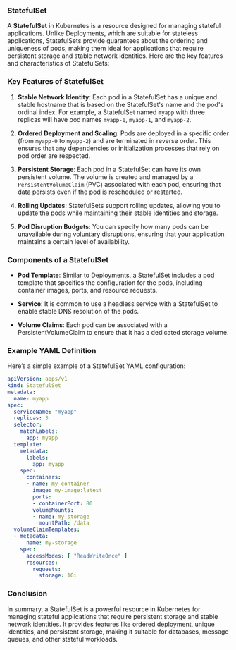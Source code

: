 ### StatefulSet
A **StatefulSet** in Kubernetes is a resource designed for managing stateful applications. Unlike Deployments, which are suitable for stateless applications, StatefulSets provide guarantees about the ordering and uniqueness of pods, making them ideal for applications that require persistent storage and stable network identities. Here are the key features and characteristics of StatefulSets:

### Key Features of StatefulSet

1. **Stable Network Identity**: Each pod in a StatefulSet has a unique and stable hostname that is based on the StatefulSet's name and the pod's ordinal index. For example, a StatefulSet named `myapp` with three replicas will have pod names `myapp-0`, `myapp-1`, and `myapp-2`.

2. **Ordered Deployment and Scaling**: Pods are deployed in a specific order (from `myapp-0` to `myapp-2`) and are terminated in reverse order. This ensures that any dependencies or initialization processes that rely on pod order are respected.

3. **Persistent Storage**: Each pod in a StatefulSet can have its own persistent volume. The volume is created and managed by a `PersistentVolumeClaim` (PVC) associated with each pod, ensuring that data persists even if the pod is rescheduled or restarted.

4. **Rolling Updates**: StatefulSets support rolling updates, allowing you to update the pods while maintaining their stable identities and storage.

5. **Pod Disruption Budgets**: You can specify how many pods can be unavailable during voluntary disruptions, ensuring that your application maintains a certain level of availability.

### Components of a StatefulSet

- **Pod Template**: Similar to Deployments, a StatefulSet includes a pod template that specifies the configuration for the pods, including container images, ports, and resource requests.

- **Service**: It is common to use a headless service with a StatefulSet to enable stable DNS resolution of the pods.

- **Volume Claims**: Each pod can be associated with a PersistentVolumeClaim to ensure that it has a dedicated storage volume.

### Example YAML Definition

Here’s a simple example of a StatefulSet YAML configuration:

```yaml
apiVersion: apps/v1
kind: StatefulSet
metadata:
  name: myapp
spec:
  serviceName: "myapp"
  replicas: 3
  selector:
    matchLabels:
      app: myapp
  template:
    metadata:
      labels:
        app: myapp
    spec:
      containers:
      - name: my-container
        image: my-image:latest
        ports:
        - containerPort: 80
        volumeMounts:
        - name: my-storage
          mountPath: /data
  volumeClaimTemplates:
  - metadata:
      name: my-storage
    spec:
      accessModes: [ "ReadWriteOnce" ]
      resources:
        requests:
          storage: 1Gi
```

### Conclusion

In summary, a StatefulSet is a powerful resource in Kubernetes for managing stateful applications that require persistent storage and stable network identities. It provides features like ordered deployment, unique identities, and persistent storage, making it suitable for databases, message queues, and other stateful workloads.
